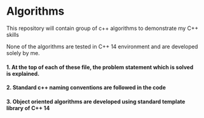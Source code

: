 # Algorithms
This repository will contain group of c++ algorithms to demonstrate my C++ skills

None of the algorithms are tested in C++ 14 environment and are developed solely by me. 
#### 1. At the top of each of these file, the problem statement which is solved is explained.
#### 2. Standard c++ naming conventions are followed in the code
#### 3. Object oriented algorithms are developed using standard template library of C++ 14
